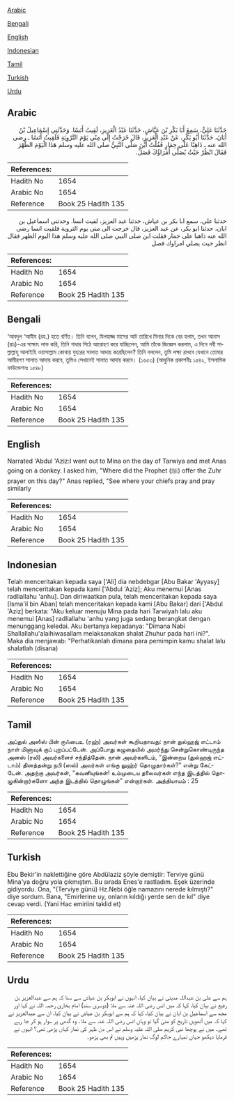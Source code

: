 [Arabic](#arabic)

[Bengali](#bengali)

[English](#english)

[Indonesian](#indonesian)

[Tamil](#tamil)

[Turkish](#turkish)

[Urdu](#urdu)

## Arabic


<div dir="rtl" lang="ar" style={{fontSize:'larger',backgroundColor:'#f8f9fa',padding:20}}>
حَدَّثَنَا عَلِيٌّ، سَمِعَ أَبَا بَكْرِ بْنَ عَيَّاشٍ، حَدَّثَنَا عَبْدُ الْعَزِيزِ، لَقِيتُ أَنَسًا‏.‏ وَحَدَّثَنِي إِسْمَاعِيلُ بْنُ أَبَانَ، حَدَّثَنَا أَبُو بَكْرٍ، عَنْ عَبْدِ الْعَزِيزِ، قَالَ خَرَجْتُ إِلَى مِنًى يَوْمَ التَّرْوِيَةِ فَلَقِيتُ أَنَسًا ـ رضى الله عنه ـ ذَاهِبًا عَلَى حِمَارٍ فَقُلْتُ أَيْنَ صَلَّى النَّبِيُّ صلى الله عليه وسلم هَذَا الْيَوْمَ الظُّهْرَ فَقَالَ انْظُرْ حَيْثُ يُصَلِّي أُمَرَاؤُكَ فَصَلِّ‏.‏
</div>
<div style={{backgroundColor:'#f8f9fa',padding:20, marginBottom: 10}}><table> <thead> <tr> <th>References:</th> <th></th> </tr> </thead> <tbody><tr><td>Hadith No</td><td>1654</td></tr><tr><td>Arabic No</td><td>1654</td></tr><tr><td>Reference</td><td>Book 25 Hadith 135</td></tr></tbody></table></div>


<div dir="rtl" lang="ar" style={{fontSize:'larger',backgroundColor:'#f8f9fa',padding:20}}>
حدثنا علي، سمع ابا بكر بن عياش، حدثنا عبد العزيز، لقيت انسا. وحدثني اسماعيل بن ابان، حدثنا ابو بكر، عن عبد العزيز، قال خرجت الى منى يوم التروية فلقيت انسا رضى الله عنه ذاهبا على حمار فقلت اين صلى النبي صلى الله عليه وسلم هذا اليوم الظهر فقال انظر حيث يصلي امراوك فصل
</div>
<div style={{backgroundColor:'#f8f9fa',padding:20, marginBottom: 10}}><table> <thead> <tr> <th>References:</th> <th></th> </tr> </thead> <tbody><tr><td>Hadith No</td><td>1654</td></tr><tr><td>Arabic No</td><td>1654</td></tr><tr><td>Reference</td><td>Book 25 Hadith 135</td></tr></tbody></table></div>

## Bengali


<div dir="ltr" lang="bn" style={{fontSize:'larger',backgroundColor:'#f8f9fa',padding:20}}>
‘আবদুল ‘আযীয (রহ.) হতে বর্ণিত। তিনি বলেন, যিলহাজ্জ মাসের আট তারিখে মিনার দিকে বের হলাম, তখন আনাস (রাঃ)-এর সাক্ষাৎ লাভ করি, তিনি গাধার পিঠে আরোহণ করে যাচ্ছিলেন, আমি তাঁকে জিজ্ঞেস করলাম, এ দিনে নবী সাল্লাল্লাহু আলাইহি ওয়াসাল্লাম কোথায় যুহরের সালাত আদায় করেছিলেন? তিনি বললেন, তুমি লক্ষ্য রাখবে যেখানে তোমার আমীরগণ সালাত আদায় করবে, তুমিও সেখানেই সালাত আদায় করবে। (১৬৫৩) (আধুনিক প্রকাশনীঃ ১৫৪২, ইসলামিক ফাউন্ডেশনঃ ১৫৪৮)
</div>
<div style={{backgroundColor:'#f8f9fa',padding:20, marginBottom: 10}}><table> <thead> <tr> <th>References:</th> <th></th> </tr> </thead> <tbody><tr><td>Hadith No</td><td>1654</td></tr><tr><td>Arabic No</td><td>1654</td></tr><tr><td>Reference</td><td>Book 25 Hadith 135</td></tr></tbody></table></div>

## English


<div dir="ltr" lang="en" style={{fontSize:'larger',backgroundColor:'#f8f9fa',padding:20}}>
Narrated 'Abdul 'Aziz:I went out to Mina on the day of Tarwiya and met Anas going on a donkey. I asked him, "Where did the Prophet (ﷺ) offer the Zuhr prayer on this day?" Anas replied, "See where your chiefs pray and pray similarly
</div>
<div style={{backgroundColor:'#f8f9fa',padding:20, marginBottom: 10}}><table> <thead> <tr> <th>References:</th> <th></th> </tr> </thead> <tbody><tr><td>Hadith No</td><td>1654</td></tr><tr><td>Arabic No</td><td>1654</td></tr><tr><td>Reference</td><td>Book 25 Hadith 135</td></tr></tbody></table></div>

## Indonesian


<div dir="ltr" lang="id" style={{fontSize:'larger',backgroundColor:'#f8f9fa',padding:20}}>
Telah menceritakan kepada saya ['Ali] dia nebdebgar [Abu Bakar 'Ayyasy] telah menceritakan kepada kami ['Abdul 'Aziz]; Aku menemui [Anas radliallahu 'anhu]. Dan diriwaatkan pula, telah menceritakan kepada saya [Isma'il bin Aban] telah menceritakan kepada kami [Abu Bakar] dari ['Abdul 'Aziz] berkata: "Aku keluar menuju Mina pada hari Tarwiyah lalu aku menemui [Anas] radliallahu 'anhu yang juga sedang berangkat dengan menunggang keledai. Aku bertanya kepadanya: "Dimana Nabi Shallallahu'alaihiwasallam melaksanakan shalat Zhuhur pada hari ini?". Maka dia menjawab: "Perhatikanlah dimana para pemimpin kamu shalat lalu shalatlah (disana)
</div>
<div style={{backgroundColor:'#f8f9fa',padding:20, marginBottom: 10}}><table> <thead> <tr> <th>References:</th> <th></th> </tr> </thead> <tbody><tr><td>Hadith No</td><td>1654</td></tr><tr><td>Arabic No</td><td>1654</td></tr><tr><td>Reference</td><td>Book 25 Hadith 135</td></tr></tbody></table></div>

## Tamil


<div dir="ltr" lang="ta" style={{fontSize:'larger',backgroundColor:'#f8f9fa',padding:20}}>
அப்துல் அஸீஸ் பின் ருஃபைஉ (ரஹ்) அவர்கள் கூறியதாவது: நான் துல்ஹஜ் எட்டாம் நாள் மினாவுக் குப் புறப்பட்டேன். அப்போது கழுதையில் அமர்ந்து சென்றுகொண்டிருந்த அனஸ் (ரலி) அவர்களைச் சந்தித்தேன். நான் அவர்களிடம், “இன்றைய (துல்ஹஜ் எட்டாம்) தினத்தன்று நபி (ஸல்) அவர்கள் எங்கு லுஹ்ர் தொழுதார்கள்?” என்று கேட்டேன். அதற்கு அவர்கள், “கவனியுங்கள்! உம்முடைய தலைவர்கள் எந்த இடத்தில் தொழுகின்றார்களோ அந்த இடத்தில் தொழுங்கள்” என்றார்கள். அத்தியாயம் : 25
</div>
<div style={{backgroundColor:'#f8f9fa',padding:20, marginBottom: 10}}><table> <thead> <tr> <th>References:</th> <th></th> </tr> </thead> <tbody><tr><td>Hadith No</td><td>1654</td></tr><tr><td>Arabic No</td><td>1654</td></tr><tr><td>Reference</td><td>Book 25 Hadith 135</td></tr></tbody></table></div>

## Turkish


<div dir="ltr" lang="tr" style={{fontSize:'larger',backgroundColor:'#f8f9fa',padding:20}}>
Ebu Bekir'in naklettiğine göre Abdülaziz şöyle demiştir: Terviye günü Mina'ya doğru yola çıkmıştım. Bu sırada Enes'e rastladım. Eşek üzerinde gidiyordu. Ona, "(Terviye günü) Hz.Nebi öğle namazını nerede kılmıştı?" diye sordum. Bana, "Emirlerine uy, onların kıldığı yerde sen de kıl" diye cevap verdi. (Yani Hac emiriini taklid et)
</div>
<div style={{backgroundColor:'#f8f9fa',padding:20, marginBottom: 10}}><table> <thead> <tr> <th>References:</th> <th></th> </tr> </thead> <tbody><tr><td>Hadith No</td><td>1654</td></tr><tr><td>Arabic No</td><td>1654</td></tr><tr><td>Reference</td><td>Book 25 Hadith 135</td></tr></tbody></table></div>

## Urdu


<div dir="rtl" lang="ur" style={{fontSize:'larger',backgroundColor:'#f8f9fa',padding:20}}>
ہم سے علی بن عبداللہ مدینی نے بیان کیا، انہوں نے ابوبکر بن عیاش سے سنا کہ ہم سے عبدالعزیز بن رفیع نے بیان کیا، کہا کہ میں انس رضی اللہ عنہ سے ملا (دوسری سند) امام بخاری رحمہ اللہ نے کہا اور مجھ سے اسماعیل بن ابان نے بیان کیا، کہا کہ ہم سے ابوبکر بن عیاش نے بیان کیا، ان سے عبدالعزیز نے کہا کہ میں آٹھویں تاریخ کو منیٰ گیا تو وہاں انس رضی اللہ عنہ سے ملا۔ وہ گدھی پر سوار ہو کر جا رہے تھے۔ میں نے پوچھا نبی کریم صلی اللہ علیہ وسلم نے اس دن ظہر کی نماز کہاں پڑھی تھی؟ انہوں نے فرمایا دیکھو جہاں تمہارے حاکم لوگ نماز پڑھیں وہیں تم بھی پڑھو۔
</div>
<div style={{backgroundColor:'#f8f9fa',padding:20, marginBottom: 10}}><table> <thead> <tr> <th>References:</th> <th></th> </tr> </thead> <tbody><tr><td>Hadith No</td><td>1654</td></tr><tr><td>Arabic No</td><td>1654</td></tr><tr><td>Reference</td><td>Book 25 Hadith 135</td></tr></tbody></table></div>